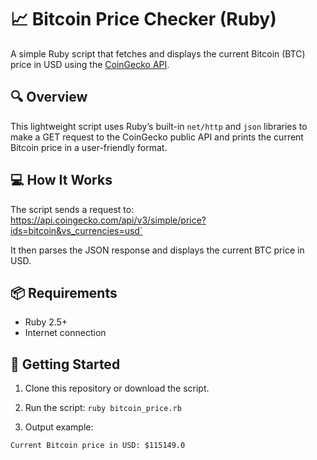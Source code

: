 # 📈 Bitcoin Price Checker (Ruby)

A simple Ruby script that fetches and displays the current Bitcoin (BTC) price in USD using the [CoinGecko API](https://www.coingecko.com/en/api).

## 🔍 Overview

This lightweight script uses Ruby’s built-in `net/http` and `json` libraries to make a GET request to the CoinGecko public API and prints the current Bitcoin price in a user-friendly format.

## 💻 How It Works

The script sends a request to:
https://api.coingecko.com/api/v3/simple/price?ids=bitcoin&vs_currencies=usd`

It then parses the JSON response and displays the current BTC price in USD.

## 📦 Requirements

- Ruby 2.5+
- Internet connection

## 🚀 Getting Started

1. Clone this repository or download the script.

2. Run the script:
 `ruby bitcoin_price.rb`
   
4. Output example:

`Current Bitcoin price in USD: $115149.0`
